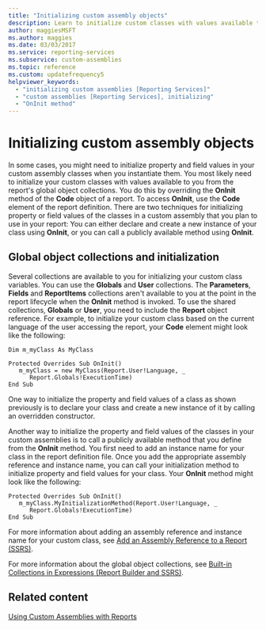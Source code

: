 ```yaml
---
title: "Initializing custom assembly objects"
description: Learn to initialize custom classes with values available to you from the report's global object collections.
author: maggiesMSFT
ms.author: maggies
ms.date: 03/03/2017
ms.service: reporting-services
ms.subservice: custom-assemblies
ms.topic: reference
ms.custom: updatefrequency5
helpviewer_keywords:
  - "initializing custom assemblies [Reporting Services]"
  - "custom assemblies [Reporting Services], initializing"
  - "OnInit method"
---
```

# Initializing custom assembly objects
  In some cases, you might need to initialize property and field values in your custom assembly classes when you instantiate them. You most likely need to initialize your custom classes with values available to you from the report's global object collections. You do this by overriding the **OnInit** method of the **Code** object of a report. To access **OnInit**, use the **Code** element of the report definition. There are two techniques for initializing property or field values of the classes in a custom assembly that you plan to use in your report: You can either declare and create a new instance of your class using **OnInit**, or you can call a publicly available method using **OnInit**.  
  
## Global object collections and initialization  
 Several collections are available to you for initializing your custom class variables. You can use the **Globals** and **User** collections. The **Parameters**, **Fields** and **ReportItems** collections aren't available to you at the point in the report lifecycle when the **OnInit** method is invoked. To use the shared collections, **Globals** or **User**, you need to include the **Report** object reference. For example, to initialize your custom class based on the current language of the user accessing the report, your **Code** element might look like the following:  
  
```vbnet
Dim m_myClass As MyClass  

Protected Overrides Sub OnInit()  
   m_myClass = new MyClass(Report.User!Language, _  
      Report.Globals!ExecutionTime)  
End Sub  
```  
  
 One way to initialize the property and field values of a class as shown previously is to declare your class and create a new instance of it by calling an overridden constructor.  
  
 Another way to initialize the property and field values of the classes in your custom assemblies is to call a publicly available method that you define from the **OnInit** method. You first need to add an instance name for your class in the report definition file. Once you add the appropriate assembly reference and instance name, you can call your initialization method to initialize property and field values for your class. Your **OnInit** method might look like the following:  
  
```vbnet
Protected Overrides Sub OnInit()  
   m_myClass.MyInitializationMethod(Report.User!Language, _  
      Report.Globals!ExecutionTime)  
End Sub  
```  
  
 For more information about adding an assembly reference and instance name for your custom class, see [Add an Assembly Reference to a Report &#40;SSRS&#41;](../../reporting-services/report-design/add-an-assembly-reference-to-a-report-ssrs.md).  
  
 For more information about the global object collections, see [Built-in Collections in Expressions &#40;Report Builder and SSRS&#41;](../../reporting-services/report-design/built-in-collections-in-expressions-report-builder.md).  
  
## Related content  
 [Using Custom Assemblies with Reports](../../reporting-services/custom-assemblies/using-custom-assemblies-with-reports.md)  
  
  

